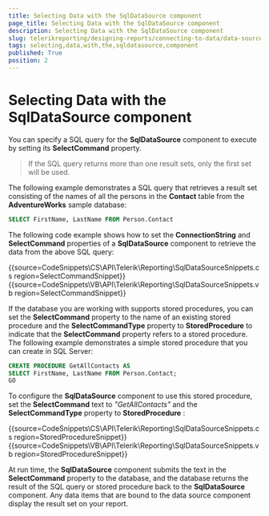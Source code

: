```yaml
---
title: Selecting Data with the SqlDataSource component
page_title: Selecting Data with the SqlDataSource component 
description: Selecting Data with the SqlDataSource component
slug: telerikreporting/designing-reports/connecting-to-data/data-source-components/sqldatasource-component/selecting-data-with-the-sqldatasource-component
tags: selecting,data,with,the,sqldatasource,component
published: True
position: 2
---
```


# Selecting Data with the SqlDataSource component

You can specify a SQL query for the __SqlDataSource__ component to execute by setting its __SelectCommand__ property.         

> If the SQL query returns more than one result sets, only the first set will be used.

The following example demonstrates a SQL query that retrieves a result set consisting of the names of all the persons in the __Contact__  table from the __AdventureWorks__ sample database:         

    
````sql
SELECT FirstName, LastName FROM Person.Contact
````

The following code example shows how to set the __ConnectionString__ and __SelectCommand__ properties of a __SqlDataSource__ component to retrieve the data from the above SQL query:         

{{source=CodeSnippets\CS\API\Telerik\Reporting\SqlDataSourceSnippets.cs region=SelectCommandSnippet}}
{{source=CodeSnippets\VB\API\Telerik\Reporting\SqlDataSourceSnippets.vb region=SelectCommandSnippet}}

If the database you are working with supports stored procedures, you can set the __SelectCommand__ property to the name of an existing stored procedure and the __SelectCommandType__  property to __StoredProcedure__  to indicate that the __SelectCommand__ property refers to a stored procedure. The following example demonstrates a simple stored procedure that you can create in SQL Server:         

    
````SQL
CREATE PROCEDURE GetAllContacts AS
SELECT FirstName, LastName FROM Person.Contact;
GO
````

To configure the __SqlDataSource__  component to use this stored procedure, set the __SelectCommand__ text to *"GetAllContacts"*  and the __SelectCommandType__  property to __StoredProcedure__ :         

{{source=CodeSnippets\CS\API\Telerik\Reporting\SqlDataSourceSnippets.cs region=StoredProcedureSnippet}}
{{source=CodeSnippets\VB\API\Telerik\Reporting\SqlDataSourceSnippets.vb region=StoredProcedureSnippet}}

At run time, the __SqlDataSource__ component submits the text in the __SelectCommand__ property to the database, and the database returns the result of the SQL query or stored procedure back to the __SqlDataSource__ component. Any data items that are bound to the data source component display the result set on your report.

